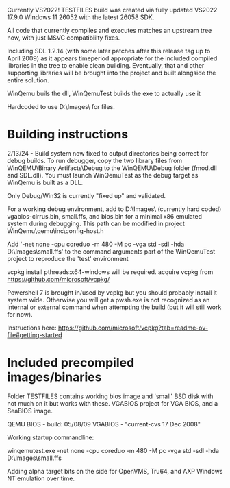 ﻿Currently VS2022! TESTFILES build was created via fully updated
VS2022 17.9.0 Windows 11 26052 with the latest 26058 SDK.

All code that currently compiles and executes matches an upstream tree now, with 
just MSVC compatibiilty fixes.

Including SDL 1.2.14 (with some later patches after this release tag up to April 2009)
as it appears timeperiod appropriate for the included compiled libraries in the tree 
to enable clean building. Eventually, that and other supporting libraries will be brought
into the project and built alongside the entire solution.

WinQemu buils the dll, WinQemuTest builds the exe to actually use it

Hardcoded to use D:\Images\ for files.

# Building instructions

2/13/24 - Build system now fixed to output directories being correct for debug builds. 
To run debugger, copy the two library files from WinQEMU\Binary Artifacts\Debug to the 
WinQEMU\Debug folder (fmod.dll and SDL.dll). You must launch WinQemuTest as the debug
target as WinQemu is built as a DLL.

Only Debug/Win32 is currently "fixed up" and validated. 

For a working debug environment, add to D:\Images\ (currently hard coded) vgabios-cirrus.bin, 
small.ffs, and bios.bin for a minimal x86 emulated system during debugging. This path can 
be modified in project WinQemu\qemu\inc\config-host.h

Add '-net none -cpu coreduo -m 480 -M pc -vga std -sdl -hda D:\Images\small.ffs'  to the
command arguments part of the WinQemuTest project to reproduce the 'test' environment

vcpkg install pthreads:x64-windows will be required. acquire vcpkg from
https://github.com/microsoft/vcpkg/ 

Powershell 7 is brought in/used by vcpkg but you should probably install it system wide.
Otherwise you will get a pwsh.exe is not recognized as an internal or external command 
when attempting the build (but it will still work for now). 

Instructions here: https://github.com/microsoft/vcpkg?tab=readme-ov-file#getting-started

# Included precompiled images/binaries

Folder TESTFILES contains working bios image and 'small' BSD disk with not much on it
but works with these. VGABIOS project for VGA BIOS, and a SeaBIOS image.

QEMU BIOS - build: 05/08/09
VGABIOS - "current-cvs 17 Dec 2008"

Working startup commandline:

winqemutest.exe -net none -cpu coreduo -m 480 -M pc -vga std -sdl -hda D:\Images\small.ffs

Adding alpha target bits on the side for OpenVMS, Tru64, and AXP Windows NT emulation over time. 